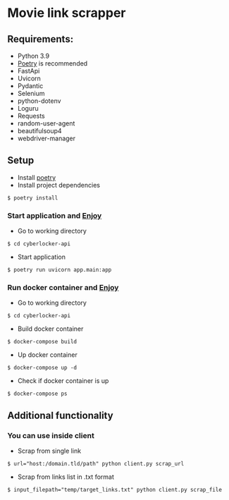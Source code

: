 # Movie link scrapper
## Requirements:
- Python 3.9
- [Poetry](https://python-poetry.org/) is recommended
- FastApi
- Uvicorn
- Pydantic
- Selenium
- python-dotenv
- Loguru
- Requests
- random-user-agent
- beautifulsoup4
- webdriver-manager
## Setup
- Install [poetry](https://python-poetry.org/docs/)
- Install project dependencies
```
$ poetry install
```
### Start application and [Enjoy](http://127.0.0.1:8090/api/docs)
- Go to working directory
```
$ cd cyberlocker-api
```
- Start application
```
$ poetry run uvicorn app.main:app
```
### Run docker container and [Enjoy](http://127.0.0.1:8000/api/docs)
- Go to working directory
```
$ cd cyberlocker-api
```
- Build docker container
```
$ docker-compose build
```
- Up docker container
```
$ docker-compose up -d
```
- Check if docker container is up
```
$ docker-compose ps
```
## Additional functionality
### You can use inside client
- Scrap from single link
```
$ url="host:/domain.tld/path" python client.py scrap_url
```
- Scrap from links list in .txt format
```
$ input_filepath="temp/target_links.txt" python client.py scrap_file
```